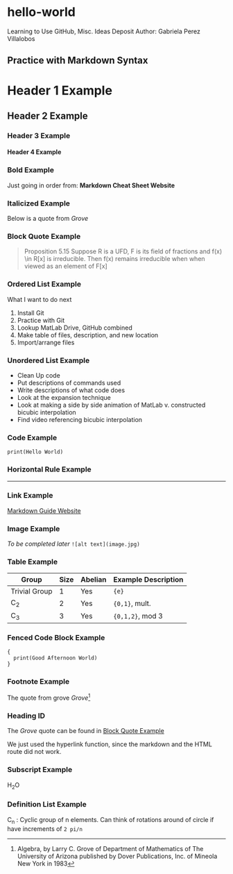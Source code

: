 # hello-world
Learning to Use GitHub, Misc. Ideas Deposit
Author: Gabriela Perez Villalobos
## Practice with Markdown Syntax
# Header 1 Example
## Header 2 Example
### Header 3 Example
#### Header 4 Example
### Bold Example
Just going in order from: **Markdown Cheat Sheet Website** 
### Italicized Example
Below is a quote from *Grove*
### Block Quote Example
> Proposition 5.15 Suppose R is a UFD, F is its field of fractions and f(x) \in R[x] is irreducible.  Then f(x) remains irreducible when when viewed as an element of F[x]
### Ordered List Example
What I want to do next
1. Install Git
2. Practice with Git
3. Lookup MatLab Drive, GitHub combined
4. Make table of files, description, and new location
5. Import/arrange files
### Unordered List Example
- Clean Up code
- Put descriptions of commands used
- Write descriptions of what code does
- Look at the expansion technique
- Look at making a side by side animation of MatLab v. constructed bicubic interpolation
- Find video referencing bicubic interpolation
### Code Example
`print(Hello World)`
### Horizontal Rule Example
---
### Link Example
[Markdown Guide Website](https://www.markdownguide.org/cheat-sheet/)
### Image Example
*To be completed later*
`![alt text](image.jpg)`
### Table Example
|Group          |Size  |Abelian  |Example Description  |
|---            |----  |---      |---                  |
|Trivial Group  |1     |Yes      |`{e}`                |
|C<sub>2</sub>  |2     |Yes      |`{0,1}`, mult.       |
|C<sub>3</sub>  |3     |Yes      |`{0,1,2}`, mod 3     |
### Fenced Code Block Example
```
{
  print(Good Afternoon World)
}
```
### Footnote Example
The quote from grove *Grove*[^1]
[^1]: Algebra, by Larry C. Grove of Department of Mathematics of The University of Arizona published by Dover Publications, Inc. of Mineola New York in 1983
### Heading ID
The *Grove* quote can be found in [Block Quote Example](https://github.com/gpv2021/hello-world/edit/readme-edits/README.md#block-quote-example)

We just used the hyperlink function, since the markdown and the HTML route did not work.
### Subscript Example
H<sub>2</sub>O
### Definition List Example
C<sub>n</sub>
: Cyclic group of n elements.  Can think of rotations around of circle if have increments of `2 pi/n`


